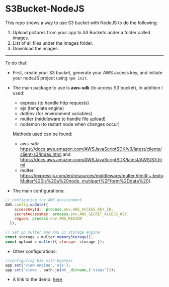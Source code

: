 # S3Bucket-NodeJS
This repo shows a way to use S3 bucket with NodeJS to do the following:
1. Upload pictures from your app to S3 Buckets under a folder called images.
2. List of all files under the images folder.
3. Download the images.
---
To do that:
- First, create your S3 bucket, generate your AWS access key, and initiate your nodeJS project using ```npm init```.
- The main package to use is **aws-sdk** (to access S3 bucket), in addition I used:
   - express (to handle http requests)
   - ejs (template engine)
   - dotEnv (for environment variables)
   - multer (middleware to handle file upload)
   - nodemon (to restart node when changes occur)
 
   Methods used can be found:
     - aws-sdk: https://docs.aws.amazon.com/AWSJavaScriptSDK/v3/latest/clients/client-s3/index.html and https://docs.aws.amazon.com/AWSJavaScriptSDK/latest/AWS/S3.html
     - multer: https://expressjs.com/en/resources/middleware/multer.html#:~:text=Multer%20is%20a%20node.,multipart%2Fform%2Ddata%20).

- The main configurations:
```javascript
// configuring the AWS environment
AWS.config.update({
    accessKeyId:  process.env.AWS_ACCESS_KEY_ID,
    secretAccessKey: process.env.AWS_SECRET_ACCESS_KEY,
    region: process.env.AWS_REGION
  });
```
```javascript
// Set up multer and AWS S3 storage engine
const storage = multer.memoryStorage();
const upload = multer({ storage: storage });
```
- Other configurations:
```javascript
//configuring EJS with Express
app.set('view engine','ejs');
app.set('views', path.join(__dirname,('views')));
```

- A link to the demo: [here](https://drive.google.com/file/d/1n6ybBQIUkZhHzCEGVdRjx_2EdieCmDR1/view?usp=share_link)

